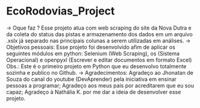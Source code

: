 # EcoRodovias_Project

-> Oque faz ? Esse projeto atua com web scraping do site da Nova Dutra e da coleta do status das pistas e armazenamento dos dados em um arquivo .xslx já separado nas principais colunas a serem utilizadas em análises.
-> Objetivos pessoais: Esse projeto foi desenvolvido afim de aplicar os seguintes módulos em python: Selenium (Web Scraping), os (Sistema Operacional) e openpyxl (Escrever e editar documentos em formato Excel)
Obs.: Este é o primeiro projeto em Python que eu desenvolvo totalmente sozinha e publico no Github.
-> Agradecimentos: 
Agradeço ao Jhonatan de Souza do canal do youtube (DevAprender) pela iniciativa em ensinar pessoas a programar;
Agradeço aos meus pais por acreditarem que eu sou capaz;
Agradeço à Nathália K. por me dar a ideia de desenvolver esse projeto.

